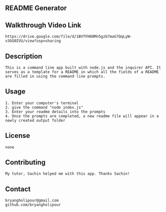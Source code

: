 ## README Generator

## Walkthrough Video Link
    https://drive.google.com/file/d/1BVTFH80Mn5gzb7maG7QqLyW-v3GG0IVU/view?usp=sharing

## Description
    This is a command line app built with node.js and the inquirer API. It serves as a template for a README in which all the fields of a README are filled in using the command line prompts.

## Usage
    1. Enter your computer's terminal
    2. give the command "node index.js"
    3. Enter your readme details into the prompts
    4. Once the prompts are completed, a new readme file will appear in a newly created output folder

## License
    none

## Contributing
    My tutor, Sachin helped me with this app. Thanks Sachin!

## Contact
    bryangholipour@gmail.com
    github.com/bryangholipour

